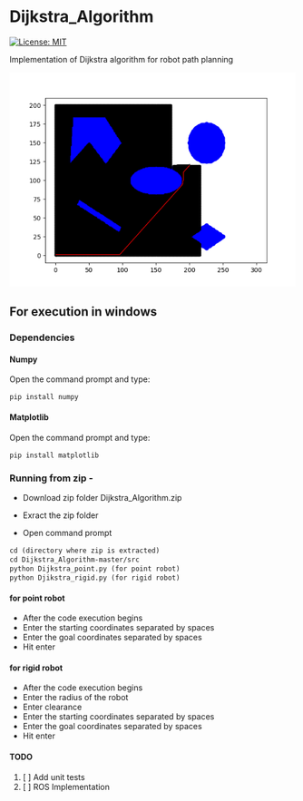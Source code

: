 # Dijkstra_Algorithm
[![License: MIT](https://img.shields.io/badge/License-MIT-yellow.svg)](https://opensource.org/licenses/MIT)

Implementation of Dijkstra algorithm for robot path planning
<p align="center">
  <img src="https://github.com/Pruthvi-Sanghavi/Dijkstra_Algorithm/blob/main/result/result_point.png">
</p>

## For execution in windows
### Dependencies

#### Numpy
Open the command prompt and type:
```
pip install numpy
```

#### Matplotlib
Open the command prompt and type:
```
pip install matplotlib
```

### Running from zip - 

- Download zip folder Dijkstra_Algorithm.zip
- Exract the zip folder

- Open command prompt
```
cd (directory where zip is extracted)
cd Dijkstra_Algorithm-master/src
python Dijkstra_point.py (for point robot)
python Djikstra_rigid.py (for rigid robot) 
```
#### for point robot
- After the code execution begins
- Enter the starting coordinates separated by spaces
- Enter the goal coordinates separated by spaces
- Hit enter

#### for rigid robot
- After the code execution begins
- Enter the radius of the robot
- Enter clearance
- Enter the starting coordinates separated by spaces
- Enter the goal coordinates separated by spaces
- Hit enter

#### TODO
1. [ ] Add unit tests
2. [ ] ROS Implementation
